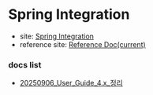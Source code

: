# Spring Integration
- site: <a href="https://spring.io/projects/spring-integration" target="_blank">Spring Integration</a>
- reference site: <a href="https://docs.spring.io/spring-integration/reference/" target="_blank">Reference Doc(current)</a>

### docs list
- [20250906_User_Guide_4.x_정리](post/20250906_User_Guide_4.x.md)